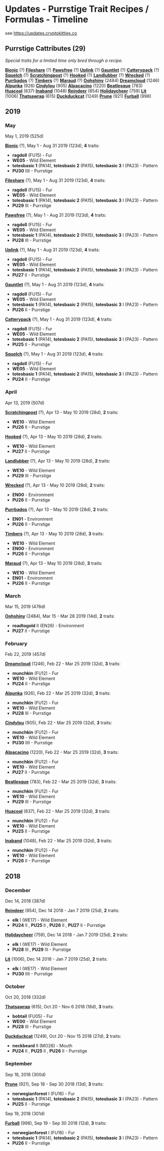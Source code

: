 # Updates - Purrstige Trait Recipes / Formulas  - Timeline

see <https://updates.cryptokitties.co>


## Purrstige Cattributes (29)

_Special traits for a limited time only bred through a recipe._

[**Bionic**](https://www.cryptokitties.co/search?include=sale,sire,other&search=bionic) (?)
[**Fileshare**](https://www.cryptokitties.co/search?include=sale,sire,other&search=fileshare) (?)
[**Pawsfree**](https://www.cryptokitties.co/search?include=sale,sire,other&search=pawsfree) (?)
[**Uplink**](https://www.cryptokitties.co/search?include=sale,sire,other&search=uplink) (?)
[**Gauntlet**](https://www.cryptokitties.co/search?include=sale,sire,other&search=gaunlet) (?)
[**Catterypack**](https://www.cryptokitties.co/search?include=sale,sire,other&search=catterypack) (?)
[**Squelch**](https://www.cryptokitties.co/search?include=sale,sire,other&search=squelch) (?)
[**Scratchingpost**](https://www.cryptokitties.co/search?include=sale,sire,other&search=scratchingpost) (?)
[**Hooked**](https://www.cryptokitties.co/search?include=sale,sire,other&search=hooked) (?)
[**Landlubber**](https://www.cryptokitties.co/search?include=sale,sire,other&search=landlubber) (?)
[**Wrecked**](https://www.cryptokitties.co/search?include=sale,sire,other&search=wrecked) (?)
[**Purrbados**](https://www.cryptokitties.co/search?include=sale,sire,other&search=purrbados) (?)
[**Timbers**](https://www.cryptokitties.co/search?include=sale,sire,other&search=timbers) (?)
[**Maraud**](https://www.cryptokitties.co/search?include=sale,sire,other&search=maraud) (?)
[**Oohshiny**](https://www.cryptokitties.co/search?include=sale,sire,other&search=oohshiny) (2484)
[**Dreamcloud**](https://www.cryptokitties.co/search?include=sale,sire,other&search=dreamcloud) (1246)
[**Alpunka**](https://www.cryptokitties.co/search?include=sale,sire,other&search=alpunka) (926)
[**Cindylou**](https://www.cryptokitties.co/search?include=sale,sire,other&search=cindylou) (905)
[**Alpacacino**](https://www.cryptokitties.co/search?include=sale,sire,other&search=alpacacino) (1220)
[**Beatlesque**](https://www.cryptokitties.co/search?include=sale,sire,other&search=beatlesque) (783)
[**Huacool**](https://www.cryptokitties.co/search?include=sale,sire,other&search=huacool) (837)
[**Inaband**](https://www.cryptokitties.co/search?include=sale,sire,other&search=inaband) (1048)
[**Reindeer**](https://www.cryptokitties.co/search?include=sale,sire,other&search=reindeer) (854)
[**Holidaycheer**](https://www.cryptokitties.co/search?include=sale,sire,other&search=holidaycheer) (759)
[**Lit**](https://www.cryptokitties.co/search?include=sale,sire,other&search=lit) (1006)
[**Thatsawrap**](https://www.cryptokitties.co/search?include=sale,sire,other&search=thatsawrap) (615)
[**Duckduckcat**](https://www.cryptokitties.co/search?include=sale,sire,other&search=duckduckcat) (1249)
[**Prune**](https://www.cryptokitties.co/search?include=sale,sire,other&search=prune) (921)
[**Furball**](https://www.cryptokitties.co/search?include=sale,sire,other&search=furball) (998)







## 2019

### May

May 1, 2019 (525d)

[**Bionic**](https://www.cryptokitties.co/search?include=sale,sire,other&search=bionic)  (?), May 1 - Aug 31 2019 (123d),  **4** traits:
- **ragdoll**  (FU15) - Fur
- **WE05**   - Wild Element
- **totesbasic 1**  (PA14), **totesbasic 2**  (PA15), **totesbasic 3** I (PA23) - Pattern
- **PU30** IIII  - Purrstige


[**Fileshare**](https://www.cryptokitties.co/search?include=sale,sire,other&search=fileshare)  (?), May 1 - Aug 31 2019 (123d),  **4** traits:
- **ragdoll**  (FU15) - Fur
- **WE05**   - Wild Element
- **totesbasic 1**  (PA14), **totesbasic 2**  (PA15), **totesbasic 3** I (PA23) - Pattern
- **PU29** III  - Purrstige


[**Pawsfree**](https://www.cryptokitties.co/search?include=sale,sire,other&search=pawsfree)  (?), May 1 - Aug 31 2019 (123d),  **4** traits:
- **ragdoll**  (FU15) - Fur
- **WE05**   - Wild Element
- **totesbasic 1**  (PA14), **totesbasic 2**  (PA15), **totesbasic 3** I (PA23) - Pattern
- **PU28** III  - Purrstige


[**Uplink**](https://www.cryptokitties.co/search?include=sale,sire,other&search=uplink)  (?), May 1 - Aug 31 2019 (123d),  **4** traits:
- **ragdoll**  (FU15) - Fur
- **WE05**   - Wild Element
- **totesbasic 1**  (PA14), **totesbasic 2**  (PA15), **totesbasic 3** I (PA23) - Pattern
- **PU27** II  - Purrstige


[**Gauntlet**](https://www.cryptokitties.co/search?include=sale,sire,other&search=gaunlet)  (?), May 1 - Aug 31 2019 (123d),  **4** traits:
- **ragdoll**  (FU15) - Fur
- **WE05**   - Wild Element
- **totesbasic 1**  (PA14), **totesbasic 2**  (PA15), **totesbasic 3** I (PA23) - Pattern
- **PU26** II  - Purrstige


[**Catterypack**](https://www.cryptokitties.co/search?include=sale,sire,other&search=catterypack)  (?), May 1 - Aug 31 2019 (123d),  **4** traits:
- **ragdoll**  (FU15) - Fur
- **WE05**   - Wild Element
- **totesbasic 1**  (PA14), **totesbasic 2**  (PA15), **totesbasic 3** I (PA23) - Pattern
- **PU25** II  - Purrstige


[**Squelch**](https://www.cryptokitties.co/search?include=sale,sire,other&search=squelch)  (?), May 1 - Aug 31 2019 (123d),  **4** traits:
- **ragdoll**  (FU15) - Fur
- **WE05**   - Wild Element
- **totesbasic 1**  (PA14), **totesbasic 2**  (PA15), **totesbasic 3** I (PA23) - Pattern
- **PU24** II  - Purrstige



### April

Apr 13, 2019 (507d)

[**Scratchingpost**](https://www.cryptokitties.co/search?include=sale,sire,other&search=scratchingpost)  (?), Apr 13 - May 10 2019 (28d),  **2** traits:
- **WE10**   - Wild Element
- **PU26** II  - Purrstige


[**Hooked**](https://www.cryptokitties.co/search?include=sale,sire,other&search=hooked)  (?), Apr 13 - May 10 2019 (28d),  **2** traits:
- **WE10**   - Wild Element
- **PU27** II  - Purrstige


[**Landlubber**](https://www.cryptokitties.co/search?include=sale,sire,other&search=landlubber)  (?), Apr 13 - May 10 2019 (28d),  **2** traits:
- **WE10**   - Wild Element
- **PU29** III  - Purrstige


[**Wrecked**](https://www.cryptokitties.co/search?include=sale,sire,other&search=wrecked)  (?), Apr 13 - May 10 2019 (28d),  **2** traits:
- **EN00**   - Environment
- **PU26** II  - Purrstige


[**Purrbados**](https://www.cryptokitties.co/search?include=sale,sire,other&search=purrbados)  (?), Apr 13 - May 10 2019 (28d),  **2** traits:
- **EN01**   - Environment
- **PU26** II  - Purrstige


[**Timbers**](https://www.cryptokitties.co/search?include=sale,sire,other&search=timbers)  (?), Apr 13 - May 10 2019 (28d),  **3** traits:
- **WE10**   - Wild Element
- **EN00**   - Environment
- **PU26** II  - Purrstige


[**Maraud**](https://www.cryptokitties.co/search?include=sale,sire,other&search=maraud)  (?), Apr 13 - May 10 2019 (28d),  **3** traits:
- **WE10**   - Wild Element
- **EN01**   - Environment
- **PU26** II  - Purrstige



### March

Mar 15, 2019 (478d)

[**Oohshiny**](https://www.cryptokitties.co/search?include=sale,sire,other&search=oohshiny)  (2484), Mar 15 - Mar 28 2019 (14d),  **2** traits:
- **roadtogold** II (EN26) - Environment
- **PU27** II  - Purrstige



### February

Feb 22, 2019 (457d)

[**Dreamcloud**](https://www.cryptokitties.co/search?include=sale,sire,other&search=dreamcloud)  (1246), Feb 22 - Mar 25 2019 (32d),  **3** traits:
- **munchkin**  (FU12) - Fur
- **WE10**   - Wild Element
- **PU24** II  - Purrstige


[**Alpunka**](https://www.cryptokitties.co/search?include=sale,sire,other&search=alpunka)  (926), Feb 22 - Mar 25 2019 (32d),  **3** traits:
- **munchkin**  (FU12) - Fur
- **WE10**   - Wild Element
- **PU28** III  - Purrstige


[**Cindylou**](https://www.cryptokitties.co/search?include=sale,sire,other&search=cindylou)  (905), Feb 22 - Mar 25 2019 (32d),  **3** traits:
- **munchkin**  (FU12) - Fur
- **WE10**   - Wild Element
- **PU30** IIII  - Purrstige


[**Alpacacino**](https://www.cryptokitties.co/search?include=sale,sire,other&search=alpacacino)  (1220), Feb 22 - Mar 25 2019 (32d),  **3** traits:
- **munchkin**  (FU12) - Fur
- **WE10**   - Wild Element
- **PU27** II  - Purrstige


[**Beatlesque**](https://www.cryptokitties.co/search?include=sale,sire,other&search=beatlesque)  (783), Feb 22 - Mar 25 2019 (32d),  **3** traits:
- **munchkin**  (FU12) - Fur
- **WE10**   - Wild Element
- **PU29** III  - Purrstige


[**Huacool**](https://www.cryptokitties.co/search?include=sale,sire,other&search=huacool)  (837), Feb 22 - Mar 25 2019 (32d),  **3** traits:
- **munchkin**  (FU12) - Fur
- **WE10**   - Wild Element
- **PU25** II  - Purrstige


[**Inaband**](https://www.cryptokitties.co/search?include=sale,sire,other&search=inaband)  (1048), Feb 22 - Mar 25 2019 (32d),  **3** traits:
- **munchkin**  (FU12) - Fur
- **WE10**   - Wild Element
- **PU26** II  - Purrstige




## 2018

### December

Dec 14, 2018 (387d)

[**Reindeer**](https://www.cryptokitties.co/search?include=sale,sire,other&search=reindeer)  (854), Dec 14 2018 - Jan 7 2019 (25d),  **2** traits:
- **elk** I (WE17) - Wild Element
- **PU24** II , **PU25** II , **PU26** II , **PU27** II  - Purrstige


[**Holidaycheer**](https://www.cryptokitties.co/search?include=sale,sire,other&search=holidaycheer)  (759), Dec 14 2018 - Jan 7 2019 (25d),  **2** traits:
- **elk** I (WE17) - Wild Element
- **PU28** III , **PU29** III  - Purrstige


[**Lit**](https://www.cryptokitties.co/search?include=sale,sire,other&search=lit)  (1006), Dec 14 2018 - Jan 7 2019 (25d),  **2** traits:
- **elk** I (WE17) - Wild Element
- **PU30** IIII  - Purrstige



### October

Oct 20, 2018 (332d)

[**Thatsawrap**](https://www.cryptokitties.co/search?include=sale,sire,other&search=thatsawrap)  (615), Oct 20 - Nov 6 2018 (18d),  **3** traits:
- **bobtail**  (FU05) - Fur
- **WE00**   - Wild Element
- **PU28** III  - Purrstige


[**Duckduckcat**](https://www.cryptokitties.co/search?include=sale,sire,other&search=duckduckcat)  (1249), Oct 20 - Nov 15 2018 (27d),  **2** traits:
- **neckbeard** II (MO26) - Mouth
- **PU24** II , **PU25** II , **PU26** II  - Purrstige



### September

Sep 18, 2018 (300d)

[**Prune**](https://www.cryptokitties.co/search?include=sale,sire,other&search=prune)  (921), Sep 18 - Sep 30 2018 (13d),  **3** traits:
- **norwegianforest** I (FU16) - Fur
- **totesbasic 1**  (PA14), **totesbasic 2**  (PA15), **totesbasic 3** I (PA23) - Pattern
- **PU25** II  - Purrstige



Sep 19, 2018 (301d)

[**Furball**](https://www.cryptokitties.co/search?include=sale,sire,other&search=furball)  (998), Sep 19 - Sep 30 2018 (12d),  **3** traits:
- **norwegianforest** I (FU16) - Fur
- **totesbasic 1**  (PA14), **totesbasic 2**  (PA15), **totesbasic 3** I (PA23) - Pattern
- **PU26** II  - Purrstige




